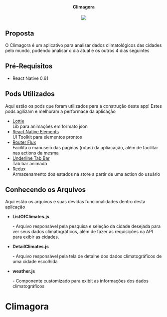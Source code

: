 <!--
*** Thanks for checking out this README Template. If you have a suggestion that would
*** make this better, please fork the repo and create a pull request or simply open
*** an issue with the tag "enhancement".
*** Thanks again! Now go create something AMAZING! :D
-->





<!-- PROJECT SHIELDS -->
<!--
*** I'm using markdown "reference style" links for readability.
*** Reference links are enclosed in brackets [ ] instead of parentheses ( ).
*** See the bottom of this document for the declaration of the reference variables
*** for contributors-url, forks-url, etc. This is an optional, concise syntax you may use.
*** https://www.markdownguide.org/basic-syntax/#reference-style-links
-->


<!-- PROJECT LOGO -->


<br />
<p align="center">
<!--   <a href="https://github.com/othneildrew/Best-README-Template">
    <img src="Images/logo_dn.png" alt="Logo" width="80" height="80">
  </a> -->

  <h4 align="center">Climagora</h4>
  <p align="center">
    <img src="climagora.gif">
  </p>

## Proposta
  <p align="left">
   O Climagora é um aplicativo para analisar dados climatológicos das cidades pelo mundo, podendo analisar o dia atual e os outros 4 dias seguintes
</p>

## Pré-Requisitos
* React Native 0.61

## Pods Utilizados
Aqui estão os pods que foram utilizados para a construção deste app! Estes pods agilizam e melhoram a performace da aplicação
* [Lottie](https://github.com/react-native-community/lottie-react-native)
<br/>Lib para animações em formato json
* [React Native Elements](https://react-native-training.github.io/react-native-elements/)
<br/>UI Toolkit para elementos prontos
* [Router Flux](https://github.com/aksonov/react-native-router-flux)
<br/>Facilita o manuseio das páginas (rotas) da apliacação, além de facilitar nas actions da mesma
* [Underline Tab Bar](https://github.com/Slowyn/react-native-underline-tabbar)
<br/>Tab bar animada
* [Redux](https://redux.js.org/)
<br/>Armazenamento dos estados na store a partir de uma action do usuário

<!-- GETTING STARTED -->
## Conhecendo os Arquivos
Aqui estão os arquivos e suas devidas funcionalidades dentro desta aplicação

* <b>ListOfClimates.js</b>
<br/><p>  - Arquivo responsável pela pesquisa e seleção da cidade desejada para ver seus dados climatográficos, além de fazer as requisições na API para exibir as cidades.</p> 

* <b>DetailClimates.js</b>
<br/><p>  - Arquivo responsável pela tela de detalhe dos dados climatográficos de uma cidade escolhida</p>

* <b>weather.js</b>
<br/><p>  - Componente customizado para exibit as informações dos dados climatográficos</p>

# Climagora
